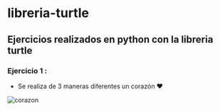 # libreria-turtle
 

## Ejercicios realizados en python con la libreria turtle 


### Ejercicio 1 :

- Se realiza de 3 maneras diferentes un corazón :heart:

<img src="/ejercicios_1/corazon1.png" alt="corazon"/>
